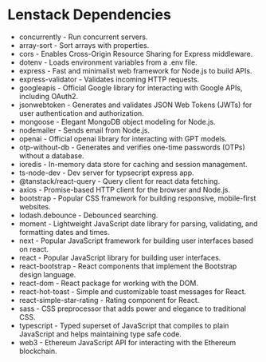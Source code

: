 # Lenstack Dependencies

* concurrently - Run concurrent servers.
* array-sort - Sort arrays with properties.
* cors - Enables Cross-Origin Resource Sharing for Express middleware.
* dotenv - Loads environment variables from a .env file.
* express - Fast and minimalist web framework for Node.js to build APIs.
* express-validator - Validates incoming HTTP requests.
* googleapis - Official Google library for interacting with Google APIs, including OAuth2.
* jsonwebtoken - Generates and validates JSON Web Tokens (JWTs) for user authentication and authorization.
* mongoose - Elegant MongoDB object modeling for Node.js.
* nodemailer - Sends email from Node.js.
* openai - Official openai library for interacting with GPT models.
* otp-without-db - Generates and verifies one-time passwords (OTPs) without a database.
* ioredis - In-memory data store for caching and session management.
* ts-node-dev - Dev server for typsecript express app.
* @tanstack/react-query - Query client for react data fetching.
* axios - Promise-based HTTP client for the browser and Node.js.
* bootstrap - Popular CSS framework for building responsive, mobile-first websites.
* lodash.debounce - Debounced searching.
* moment - Lightweight JavaScript date library for parsing, validating, and formatting dates and times.
* next - Popular JavaScript framework for building user interfaces based on react.
* react - Popular JavaScript library for building user interfaces.
* react-bootstrap - React components that implement the Bootstrap design language.
* react-dom - React package for working with the DOM.
* react-hot-toast - Simple and customizable toast messages for React.
* react-simple-star-rating - Rating component for React.
* sass - CSS preprocessor that adds power and elegance to traditional CSS.
* typescript - Typed superset of JavaScript that compiles to plain JavaScript and helps maintaining type safe code.
* web3 - Ethereum JavaScript API for interacting with the Ethereum blockchain.